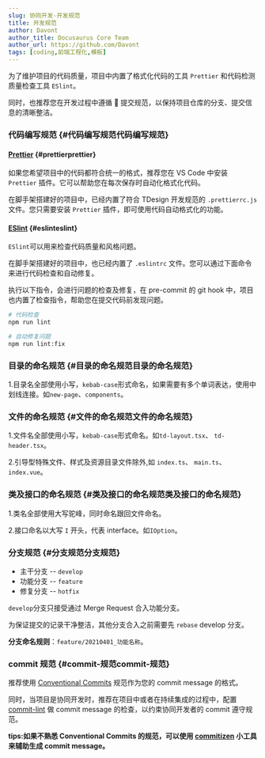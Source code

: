 ```yaml
---
slug: 协同开发-开发规范
title: 开发规范
author: Davont
author_title: Docusaurus Core Team
author_url: https://github.com/Davont
tags: [coding,前端工程化,模板]
---
```


为了维护项目的代码质量，项目中内置了格式化代码的工具 `Prettier` 和代码检测质量检查工具 `ESlint`。

同时，也推荐您在开发过程中遵循  提交规范，以保持项目仓库的分支、提交信息的清晰整洁。

### 代码编写规范[](#代码编写规范) {#代码编写规范代码编写规范}

#### [Prettier](https://prettier.io/)[](#prettier) {#prettierprettier}

如果您希望项目中的代码都符合统一的格式，推荐您在 VS Code 中安装 `Prettier` 插件。它可以帮助您在每次保存时自动化格式化代码。

在脚手架搭建好的项目中，已经内置了符合 TDesign 开发规范的 `.prettierrc.js` 文件。您只需要安装 `Prettier` 插件，即可使用代码自动格式化的功能。

#### [ESlint](https://eslint.org/)[](#eslint) {#eslinteslint}

`ESlint`可以用来检查代码质量和风格问题。

在脚手架搭建好的项目中，也已经内置了 `.eslintrc` 文件。您可以通过下面命令来进行代码检查和自动修复。

执行以下指令，会进行问题的检查及修复，在 pre-commit 的 git hook 中，项目也内置了检查指令，帮助您在提交代码前发现问题。

```bash
# 代码检查
npm run lint

# 自动修复问题
npm run lint:fix

```

### 目录的命名规范[](#目录的命名规范) {#目录的命名规范目录的命名规范}

1.目录名全部使用小写，`kebab-case`形式命名，如果需要有多个单词表达，使用中划线连接。如`new-page`、`components`。

### 文件的命名规范[](#文件的命名规范) {#文件的命名规范文件的命名规范}

1.文件名全部使用小写，`kebab-case`形式命名。如`td-layout.tsx`、 `td-header.tsx`。

2.引导型特殊文件、样式及资源目录文件除外,如 `index.ts`、 `main.ts`、`index.vue`。

### 类及接口的命名规范[](#类及接口的命名规范) {#类及接口的命名规范类及接口的命名规范}

1.类名全部使用大写驼峰，同时命名跟回文件命名。

2.接口命名以大写 `I` 开头，代表 interface。如`IOption`。

### 分支规范[](#分支规范) {#分支规范分支规范}

*   主干分支 -- `develop`
*   功能分支 -- `feature`
*   修复分支 -- `hotfix`

`develop`分支只接受通过 Merge Request 合入功能分支。

为保证提交的记录干净整洁，其他分支合入之前需要先 `rebase` develop 分支。

**分支命名规则**：`feature/20210401_功能名称`。

### commit 规范[](#commit-规范) {#commit-规范commit-规范}

推荐使用 [Conventional Commits](https://www.conventionalcommits.org/en/v1.0.0/) 规范作为您的 commit message 的格式。

同时，当项目是协同开发时，推荐在项目中或者在持续集成的过程中，配置 [commit-lint](https://github.com/conventional-changelog/commitlint) 做 commit message 的检查，以约束协同开发者的 commit 遵守规范。

**tips:如果不熟悉 Conventional Commits 的规范，可以使用 [commitizen](https://github.com/commitizen/cz-cli) 小工具来辅助生成 commit message。**